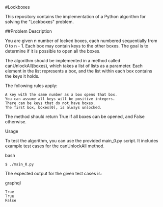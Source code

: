 #Lockboxes

This repository contains the implementation of a Python algorithm for solving the "Lockboxes" problem.

##Problem Description

You are given n number of locked boxes, each numbered sequentially from 0 to n - 1. Each box may contain keys to the other boxes. The goal is to determine if it is possible to open all the boxes.

The algorithm should be implemented in a method called canUnlockAll(boxes), which takes a list of lists as a parameter. Each element in the list represents a box, and the list within each box contains the keys it holds.

The following rules apply:

    A key with the same number as a box opens that box.
    You can assume all keys will be positive integers.
    There can be keys that do not have boxes.
    The first box, boxes[0], is always unlocked.

The method should return True if all boxes can be opened, and False otherwise.


Usage

To test the algorithm, you can use the provided main_0.py script. It includes example test cases for the canUnlockAll method.

bash
```
$ ./main_0.py
```
The expected output for the given test cases is:

graphql
```
True
True
False
```
